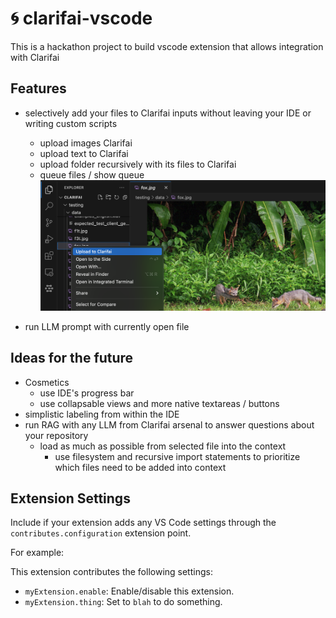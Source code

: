 # 🌀 clarifai-vscode

This is a hackathon project to build vscode extension that allows integration with Clarifai



## Features
- selectively add your files to Clarifai inputs without leaving your IDE or writing custom scripts
    - upload images Clarifai
    - upload text to Clarifai
    - upload folder recursively with its files to Clarifai
    - queue files / show queue
![](./docs/add-images.png)

- run LLM prompt with currently open file

## Ideas for the future
- Cosmetics
    - use IDE's progress bar
    - use collapsable views and more native textareas / buttons
- simplistic labeling from within the IDE
- run RAG with any LLM from Clarifai arsenal to answer questions about your repository
    - load as much as possible from selected file into the context
        - use filesystem and recursive import statements to prioritize which files need to be added into context

## Extension Settings

Include if your extension adds any VS Code settings through the `contributes.configuration` extension point.

For example:

This extension contributes the following settings:

* `myExtension.enable`: Enable/disable this extension.
* `myExtension.thing`: Set to `blah` to do something.
